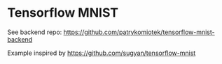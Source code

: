 # Tensorflow MNIST

See backend repo: https://github.com/patrykomiotek/tensorflow-mnist-backend

Example inspired by https://github.com/sugyan/tensorflow-mnist
